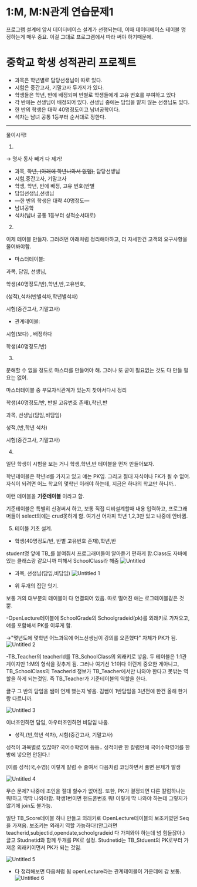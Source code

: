 # 1:M, M:N관계 연습문제1

프로그램 설계에 앞서 데이터베이스 설계가 선행되는데, 이때 데이터베이스 테이블 명 정하는게 매우 중요. 이걸 그대로 프로그램에서 따라 써야 하기때문에.

# 중학교 학생 성적관리 프로젝트

- 과목은 학년별로 담당선생님이 따로 있다.
- 시험은 중간고사, 기말고사 두가지가 있다.
- 학생들은 학년, 반에 배정되며 반별로 학생들에게 고유 번호를 부여하고 있다
- 각 반에는 선생님이 배정되어 있다. 선생님 중에는 담임을 맡지 않는 선생님도 있다.
- 한 반의 학생은 대략 40명정도이고 남녀공학이다.
- 석차는 남녀 공통 1등부터 순서대로 정한다.

---

풀이시작!

1. 

   → 명사 동사 빼거 다 제거!

   - 과목, ~~학년, (아래에 학년나와서 없앰),~~ 담당선생님
   - 시험,중간고사, 기말고사
   - 학생, 학년, 반에 배정, 고유 번호(반별
   - 담임선생님,선생님
   - —한 반의 학생은 대략 40명정도—
   - 남녀공학
   - 석차(남녀 공통 1등부터 성적순서대로)

2. 

   이제 테이블 만들자. 그러려먼 아래처럼 정리해야하고, 더 자세한건 고객의 요구사항을 물어봐야함.

   - 마스터테이블:

   과목, 담임, 선생님, 

   학생(40명정도/반),학년,반,고유번호,

   (성적),석차(반별석차,학년별석차)

   시험(중간고사, 기말고사)

   - 관계테이블:

   시험(보다) , 배정하다

   학생(40명정도/반)

3. 

   분해할 수 없을 정도로 마스터를 만들어야 해. 그러나 또 굳이 필요없는 것도 다 만들 필요는 없어.

   마스터테이블 중 부모자식관계가 있는지 찾아서다시 정리

   학생(40명정도/반, 반별 고유번호 존재),학년,반

   과목, 선생님(담임,비담임)

   성적,(반,학년 석차)

   시험(중간고사, 기말고사)

4. 

   일단 학생이 시험을 보는 거니 학생,학년,반 테이블을 먼저 만들어보자.

   학년테이블은 학년id를 가지고 있고 얘는 PK임. 그리고 절대 자식이나 FK가 될 수 없어. 자식이 되려면 어느 학교의 몇학년 이래야 하는데, 지금은 하나의 학교만 하니까..

   이런 테이블을 **기준테이블** 이라고 함.

   기준테이블은 특별히 신경써서 하고, 보통 직접 디비설계할때 내용 입력하고, 프로그래머들이 select외에는 crud못하게 함. 여기선 어차피 학년 1,2,3만 있고 나중에 안바뀜.

5. 테이블 기초 설계. 

- 학생(40명정도/반, 반별 고유번호 존재),학년,반

student명 앞에 TB_를 붙여줘서 프로그래머들이 알아듣기 편하게 함.Class도 자바에 있는 클래스랑 같으니까 피해서 SchoolClass라 해줌
![Untitled](https://user-images.githubusercontent.com/78577071/127800822-7eff8151-55e8-4331-af15-a466ee825917.png)

- 과목, 선생님(담임,비담임)
![Untitled 1](https://user-images.githubusercontent.com/78577071/127800831-e6601160-bf40-4454-80b2-8f1cb529de0c.png)

- 위 두개의 집단 잇기.

보통  거의 대부분의 테이블이 다 연결되어 있음. 따로 떨어진 애는 로그테이블같은 것 뿐.

-OpenLecture테이블에 SchoolGrade의 Schoolgradeid(pk)를 외래키로 가져오고, 얘를 포함해서 PK를 이루게 함. 

→"몇년도에 몇학년 어느과목에 어느선생님이 강의를 오픈했다" 자체가 PK가 됨.
![Untitled 2](https://user-images.githubusercontent.com/78577071/127800835-af0fe36c-6e03-417a-874f-c27b24ebeea0.png)


-TB_Teacher의 teacherId를 TB_SchoolClass의 외래키로 넣음. 두 테이블은 1:1관계이지만 1:M의 형식을 갖추게 됨. 그러나 여기선 1:1이다 이런게 중요한 게아니고, TB_SchoolClass의 TeacherId 정보가 TB_Teacher에서만 나와야 한다고 못밖는 역할을 하게 되는것임. 즉 TB_Teacher가 기준테이블의 역할을 한다.

글구 그 반의 담임을 쌤이 언제 했는지 넣음. 김쌤이 1반담임을 3년전에 한건 올해 한거랑 다르니까.

![Untitled 3](https://user-images.githubusercontent.com/78577071/127800847-988b41ed-3a79-489e-bbda-a4be0b85f485.png)

이너조인하면 담임, 아우터조인하면 비담임 나옴.

- 성적,(반,학년 석차), 시험(중간고사, 기말고사)

성적이 과목별로 있잖아? 국어수학영어 등등.. 성적이란 한 칼럼안에 국어수학영어를 한방에 넣으면 안된다.!

[이름 성적(국,수영)]  이렇게 칼럼 수 줄여서 다음처럼 코딩하면서 풀면 문제가 발생

![Untitled 4](https://user-images.githubusercontent.com/78577071/127800850-4184ebc4-e02f-4f2a-bcce-9924e2abd6bd.png)

무슨 문제? 나중에 조인을 절대 할수가 없어짐. 또한, PK가 결정되면 다른 칼럼하나는 뭐!하고 딱딱 나와야함. 학생1번이면 핸드폰번호 뭐! 이렇게 딱 나와야 하는데 그렇지가 않기에  join도 불가능.

일단 TB_Score테이블 하나 만들고 외래키로 OpenLecture테이블의 보조키였던 Seq을 가져옴. 보조키는 외래키 역할 가능하다!(안그러면 teacherid,subjectid,opendate,schoolgradeid 다 가져와야 하는데 넘 힘들잖아.) 글고 Studnetid와 함께 두개를 PK로 설정.
Studnetid는 TB_Stduent의 PK로부터 가져온 외래키이면서 PK가 되는 것임.

![Untitled 5](https://user-images.githubusercontent.com/78577071/127800859-2cda1ffa-21c4-462d-94d3-16424fbf3150.png)

- 다 정리해보면 다음처럼 됨 openLecture라는 관계테이블이 가운데에 감 보통.
![Untitled 6](https://user-images.githubusercontent.com/78577071/127800866-7f725e44-c017-43b4-b134-f74a1d1aa23e.png)


